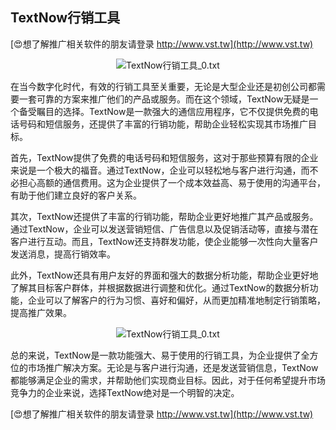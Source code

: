## **TextNow行销工具**

[😍想了解推广相关软件的朋友请登录 http://www.vst.tw](http://www.vst.tw)

 <center><img src="https://vst.tw/MP4/tuiguang/png/4.png" alt="TextNow行销工具_0.txt"></center>

在当今数字化时代，有效的行销工具至关重要，无论是大型企业还是初创公司都需要一套可靠的方案来推广他们的产品或服务。而在这个领域，TextNow无疑是一个备受瞩目的选择。TextNow是一款强大的通信应用程序，它不仅提供免费的电话号码和短信服务，还提供了丰富的行销功能，帮助企业轻松实现其市场推广目标。

首先，TextNow提供了免费的电话号码和短信服务，这对于那些预算有限的企业来说是一个极大的福音。通过TextNow，企业可以轻松地与客户进行沟通，而不必担心高额的通信费用。这为企业提供了一个成本效益高、易于使用的沟通平台，有助于他们建立良好的客户关系。

其次，TextNow还提供了丰富的行销功能，帮助企业更好地推广其产品或服务。通过TextNow，企业可以发送营销短信、广告信息以及促销活动等，直接与潜在客户进行互动。而且，TextNow还支持群发功能，使企业能够一次性向大量客户发送消息，提高行销效率。

此外，TextNow还具有用户友好的界面和强大的数据分析功能，帮助企业更好地了解其目标客户群体，并根据数据进行调整和优化。通过TextNow的数据分析功能，企业可以了解客户的行为习惯、喜好和偏好，从而更加精准地制定行销策略，提高推广效果。

 <center><img src="https://vst.tw/MP4/tuiguang/png/8.png" alt="TextNow行销工具_0.txt"></center>

总的来说，TextNow是一款功能强大、易于使用的行销工具，为企业提供了全方位的市场推广解决方案。无论是与客户进行沟通，还是发送营销信息，TextNow都能够满足企业的需求，并帮助他们实现商业目标。因此，对于任何希望提升市场竞争力的企业来说，选择TextNow绝对是一个明智的决定。

[😍想了解推广相关软件的朋友请登录 http://www.vst.tw](http://www.vst.tw)



